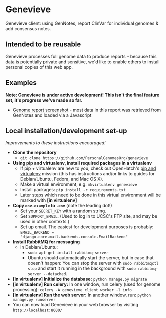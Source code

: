 # Genevieve

Genevieve client: using GenNotes, report ClinVar for individual genomes &amp;
add consensus notes.

## Intended to be reusable

Genevieve processes full genome data to produce reports &ndash; because this
data is potentially private and sensitive, we'd like to enable others to
install personal copies of this web app.

## Examples

**Note: Genevieve is under active development! This isn't the final feature set, it's progress we've made so far.**

- [Genome report screenshot](https://cloud.githubusercontent.com/assets/82631/8336384/13b34ae4-1a72-11e5-8e84-bc47a62ca060.png) - most data in this report was retrieved from GenNotes and loaded via a Javascript

## Local installation/development set-up

*Improvements to these instructions encouraged!*

* **Clone the repository**
  * `git clone https://github.com/PersonalGenomesOrg/genevieve`
* **Using pip and virtualenv, install required packages in a virtualenv**
  * If pip + virtualenv are new to you, check out OpenHatch's [pip and virtualenv](https://openhatch.org/missions/pipvirtualenv) mission (this has instructions and/or links to guides for Debian/Ubuntu, Fedora, and Mac OS X).
  * Make a virtual environment, e.g. `mkvirtualenv genevieve`
  * Install packages: `pip install -r requirements.txt`
  * Later steps which need to be done in this virtual environment will be marked with **[in virtualenv]**
* **Copy `env.example` to `.env`** (note the leading dot!)
  * Set your `SECRET_KEY` with a random string.
  * Set `SUPPORT_EMAIL`. (Used to log in to UCSC's FTP site, and may be used in other contexts.)
  * Set up email. The easiest for development purposes is probably: `EMAIL_BACKEND = "django.core.mail.backends.console.EmailBackend"`
* **Install RabbitMQ for messaging**
  * In Debian/Ubuntu:
    * `sudo apt-get install rabbitmq-server`
    * Ubuntu should automatically start the server, but in case that doesn't happen: You can stop the server with `sudo rabbitmqctl stop` and start it running in the background with `sudo rabbitmq-server --detached`.
* **[in virtualenv] Initialize the database:** `python manage.py migrate`
* **[in virtualenv] Run celery:** In one window, run celery (used for genome processing): `celery -A genevieve_client worker -l info`
* **[in virtualenv] Run the web server:** In another window, run: `python manage.py runserver`
* You can now load Genevieve in your web browser by visiting `http://localhost:8000/`

